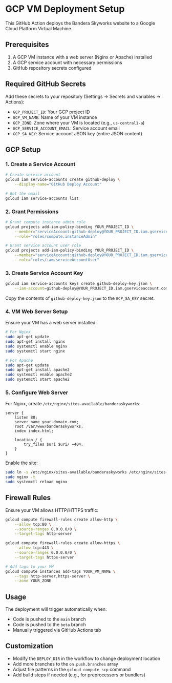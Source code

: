# GCP VM Deployment Setup

This GitHub Action deploys the Bandera Skyworks website to a Google Cloud Platform Virtual Machine.

## Prerequisites

1. A GCP VM instance with a web server (Nginx or Apache) installed
2. A GCP service account with necessary permissions
3. GitHub repository secrets configured

## Required GitHub Secrets

Add these secrets to your repository (Settings → Secrets and variables → Actions):

- `GCP_PROJECT_ID`: Your GCP project ID
- `GCP_VM_NAME`: Name of your VM instance
- `GCP_ZONE`: Zone where your VM is located (e.g., `us-central1-a`)
- `GCP_SERVICE_ACCOUNT_EMAIL`: Service account email
- `GCP_SA_KEY`: Service account JSON key (entire JSON content)

## GCP Setup

### 1. Create a Service Account

```bash
# Create service account
gcloud iam service-accounts create github-deploy \
    --display-name="GitHub Deploy Account"

# Get the email
gcloud iam service-accounts list
```

### 2. Grant Permissions

```bash
# Grant compute instance admin role
gcloud projects add-iam-policy-binding YOUR_PROJECT_ID \
    --member="serviceAccount:github-deploy@YOUR_PROJECT_ID.iam.gserviceaccount.com" \
    --role="roles/compute.instanceAdmin"

# Grant service account user role
gcloud projects add-iam-policy-binding YOUR_PROJECT_ID \
    --member="serviceAccount:github-deploy@YOUR_PROJECT_ID.iam.gserviceaccount.com" \
    --role="roles/iam.serviceAccountUser"
```

### 3. Create Service Account Key

```bash
gcloud iam service-accounts keys create github-deploy-key.json \
    --iam-account=github-deploy@YOUR_PROJECT_ID.iam.gserviceaccount.com
```

Copy the contents of `github-deploy-key.json` to the `GCP_SA_KEY` secret.

### 4. VM Web Server Setup

Ensure your VM has a web server installed:

```bash
# For Nginx
sudo apt-get update
sudo apt-get install nginx
sudo systemctl enable nginx
sudo systemctl start nginx

# For Apache
sudo apt-get update
sudo apt-get install apache2
sudo systemctl enable apache2
sudo systemctl start apache2
```

### 5. Configure Web Server

For Nginx, create `/etc/nginx/sites-available/banderaskyworks`:

```nginx
server {
    listen 80;
    server_name your-domain.com;
    root /var/www/banderaskyworks;
    index index.html;

    location / {
        try_files $uri $uri/ =404;
    }
}
```

Enable the site:
```bash
sudo ln -s /etc/nginx/sites-available/banderaskyworks /etc/nginx/sites-enabled/
sudo nginx -t
sudo systemctl reload nginx
```

## Firewall Rules

Ensure your VM allows HTTP/HTTPS traffic:

```bash
gcloud compute firewall-rules create allow-http \
    --allow tcp:80 \
    --source-ranges 0.0.0.0/0 \
    --target-tags http-server

gcloud compute firewall-rules create allow-https \
    --allow tcp:443 \
    --source-ranges 0.0.0.0/0 \
    --target-tags https-server

# Add tags to your VM
gcloud compute instances add-tags YOUR_VM_NAME \
    --tags http-server,https-server \
    --zone YOUR_ZONE
```

## Usage

The deployment will trigger automatically when:
- Code is pushed to the `main` branch
- Code is pushed to the `beta` branch
- Manually triggered via GitHub Actions tab

## Customization

- Modify the `DEPLOY_DIR` in the workflow to change deployment location
- Add more branches to the `on.push.branches` array
- Adjust file patterns in the `gcloud compute scp` command
- Add build steps if needed (e.g., for preprocessors or bundlers)